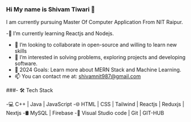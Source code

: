 ### Hi My name is Shivam Tiwari 👋

I am currently pursuing Master Of Computer Application From NIT Raipur.
 



 -🌱  I’m currently learning  Reactjs and Nodejs.
- 👯 I’m looking to collaborate in open-source and willing to learn new skills
- 👀 I’m interested in solving problems, exploring projects and developing software.
- 🥅 2024 Goals: Learn more about MERN Stack and  Machine Learning.
- 📫 You can contact me at: shivamnit987@gmail.com

###- 🛠 Tech Stack

-💻   C++ | Java | JavaScript
-🌐   HTML | CSS | Tailwind | Reactjs | Reduxjs | Nextjs
-🛢    MySQL | Firebase 
-🔧   Visual Studio code | Git | GIT-HUB

